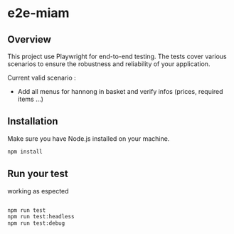 # e2e-miam

## Overview

This project use Playwright for end-to-end testing. The tests cover various scenarios to ensure the robustness and reliability of your application.

Current valid scenario :  
* Add all menus for hannong in basket and verify infos (prices, required items ...)

## Installation

Make sure you have Node.js installed on your machine.

```bash
npm install
```

## Run your test
working as espected
```bash

npm run test
npm run test:headless
npm run test:debug
```